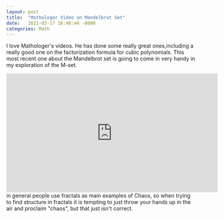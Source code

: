 ```yaml
---
layout: post
title:  "Mathologer Video on Mandelbrot Set"
date:   2021-03-17 16:48:44 -0800
categories: Math
---
```

I love Mathologer's videos. He has done some really great ones,including a really good one on the factorization formula for cubic polynomials. This most recent one
about the Mandelbrot set is going to come in very handy in my exploration of the M-set. <br clear="all">
<iframe width="560" height="315" src="https://www.youtube.com/embed/9gk_8mQuerg" frameborder="0" allow="accelerometer; autoplay; clipboard-write; encrypted-media; gyroscope; picture-in-picture" allowfullscreen></iframe><br clear="all">
in general people use fractals as main examples of Chaos, so when trying to find structure in fractals it is tempting to just throw your hands up in the air and proclaim
"chaos", but that just isn't correct. 

 
